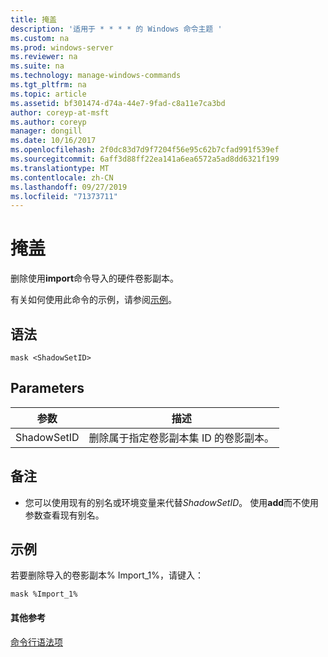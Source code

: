 ```yaml
---
title: 掩盖
description: '适用于 * * * * 的 Windows 命令主题 '
ms.custom: na
ms.prod: windows-server
ms.reviewer: na
ms.suite: na
ms.technology: manage-windows-commands
ms.tgt_pltfrm: na
ms.topic: article
ms.assetid: bf301474-d74a-44e7-9fad-c8a11e7ca3bd
author: coreyp-at-msft
ms.author: coreyp
manager: dongill
ms.date: 10/16/2017
ms.openlocfilehash: 2f0dc83d7d9f7204f56e95c62b7cfad991f539ef
ms.sourcegitcommit: 6aff3d88ff22ea141a6ea6572a5ad8dd6321f199
ms.translationtype: MT
ms.contentlocale: zh-CN
ms.lasthandoff: 09/27/2019
ms.locfileid: "71373711"
---
```

# <a name="mask"></a>掩盖



删除使用**import**命令导入的硬件卷影副本。

有关如何使用此命令的示例，请参阅[示例](#BKMK_examples)。

## <a name="syntax"></a>语法

```
mask <ShadowSetID>
```

## <a name="parameters"></a>Parameters

|参数|描述|
|---------|-----------|
|ShadowSetID|删除属于指定卷影副本集 ID 的卷影副本。|

## <a name="remarks"></a>备注

-   您可以使用现有的别名或环境变量来代替*ShadowSetID*。 使用**add**而不使用参数查看现有别名。

## <a name="BKMK_examples"></a>示例

若要删除导入的卷影副本% Import_1%，请键入：
```
mask %Import_1%
```

#### <a name="additional-references"></a>其他参考

[命令行语法项](command-line-syntax-key.md)